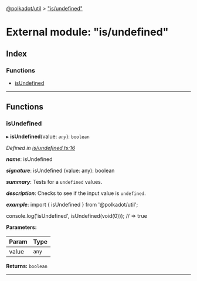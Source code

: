 [@polkadot/util](../README.md) > ["is/undefined"](../modules/_is_undefined_.md)

# External module: "is/undefined"

## Index

### Functions

* [isUndefined](_is_undefined_.md#isundefined)

---

## Functions

<a id="isundefined"></a>

###  isUndefined

▸ **isUndefined**(value: *`any`*): `boolean`

*Defined in [is/undefined.ts:16](https://github.com/polkadot-js/util/blob/7550b44/packages/util/src/is/undefined.ts#L16)*

*__name__*: isUndefined

*__signature__*: isUndefined (value: any): boolean

*__summary__*: Tests for a `undefined` values.

*__description__*: Checks to see if the input value is `undefined`.

*__example__*: import { isUndefined } from '@polkadot/util';

console.log('isUndefined', isUndefined(void(0))); // => true

**Parameters:**

| Param | Type |
| ------ | ------ |
| value | `any` |

**Returns:** `boolean`

___

